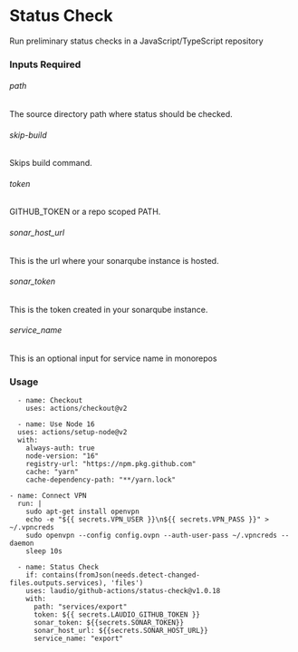 # Status Check

Run preliminary status checks in a JavaScript/TypeScript repository

### Inputs Required

###### path

The source directory path where status should be checked.

###### skip-build

Skips build command.

###### token

GITHUB_TOKEN or a repo scoped PATH.

###### sonar_host_url

This is the url where your sonarqube instance is hosted.

###### sonar_token

This is the token created in your sonarqube instance.

###### service_name

This is an optional input for service name in monorepos

### Usage

```
  - name: Checkout
    uses: actions/checkout@v2

  - name: Use Node 16
  uses: actions/setup-node@v2
  with:
    always-auth: true
    node-version: "16"
    registry-url: "https://npm.pkg.github.com"
    cache: "yarn"
    cache-dependency-path: "**/yarn.lock"

- name: Connect VPN
  run: |
    sudo apt-get install openvpn
    echo -e "${{ secrets.VPN_USER }}\n${{ secrets.VPN_PASS }}" > ~/.vpncreds
    sudo openvpn --config config.ovpn --auth-user-pass ~/.vpncreds --daemon
    sleep 10s

  - name: Status Check
    if: contains(fromJson(needs.detect-changed-files.outputs.services), 'files')
    uses: laudio/github-actions/status-check@v1.0.18
    with:
      path: "services/export"
      token: ${{ secrets.LAUDIO_GITHUB_TOKEN }}
      sonar_token: ${{secrets.SONAR_TOKEN}}
      sonar_host_url: ${{secrets.SONAR_HOST_URL}}
      service_name: "export"
```
